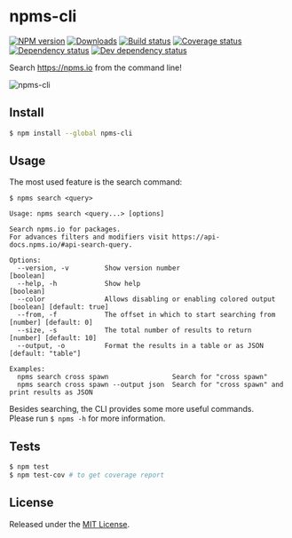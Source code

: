 # npms-cli

[![NPM version][npm-image]][npm-url] [![Downloads][downloads-image]][npm-url] [![Build status][travis-image]][travis-url] [![Coverage status][codecov-image]][codecov-url] [![Dependency status][david-dm-image]][david-dm-url] [![Dev dependency status][david-dm-dev-image]][david-dm-dev-url]

Search <https://npms.io> from the command line!

![npms-cli](https://cloud.githubusercontent.com/assets/13259/17828647/a27c2d30-665d-11e6-9d9c-e43e02b31872.png)


## Install

```bash
$ npm install --global npms-cli
```

## Usage

The most used feature is the search command:

```
$ npms search <query>

Usage: npms search <query...> [options]

Search npms.io for packages.
For advances filters and modifiers visit https://api-docs.npms.io/#api-search-query.

Options:
  --version, -v         Show version number                                                  [boolean]
  --help, -h            Show help                                                            [boolean]
  --color               Allows disabling or enabling colored output          [boolean] [default: true]
  --from, -f            The offset in which to start searching from              [number] [default: 0]
  --size, -s            The total number of results to return                   [number] [default: 10]
  --output, -o          Format the results in a table or as JSON                    [default: "table"]

Examples:
  npms search cross spawn                Search for "cross spawn"
  npms search cross spawn --output json  Search for "cross spawn" and print results as JSON
```

Besides searching, the CLI provides some more useful commands.  
Please run `$ npms -h` for more information.


## Tests

```bash
$ npm test
$ npm test-cov # to get coverage report
```

## License

Released under the [MIT License](http://www.opensource.org/licenses/mit-license.php).

[npm-url]:https://npmjs.org/package/npms-cli
[downloads-image]:http://img.shields.io/npm/dm/npms-cli.svg
[npm-image]:http://img.shields.io/npm/v/npms-cli.svg
[travis-url]:https://travis-ci.org/npms-io/npms-cli
[travis-image]:http://img.shields.io/travis/npms-io/npms-cli/master.svg
[codecov-url]:https://codecov.io/gh/npms-io/npms-cli
[codecov-image]:https://img.shields.io/codecov/c/github/npms-io/npms-cli/master.svg
[david-dm-url]:https://david-dm.org/npms-io/npms-cli
[david-dm-image]:https://img.shields.io/david/npms-io/npms-cli.svg
[david-dm-dev-url]:https://david-dm.org/npms-io/npms-cli#info=devDependencies
[david-dm-dev-image]:https://img.shields.io/david/dev/npms-io/npms-cli.svg
